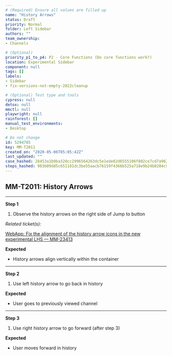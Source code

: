 ```yaml
---
# (Required) Ensure all values are filled up
name: "History Arrows"
status: Draft
priority: Normal
folder: Left Sidebar
authors: ""
team_ownership: 
- Channels

# (Optional)
priority_p1_to_p4: P2 - Core Functions (Do core functions work?)
location: Experimental Sidebar
component: null
tags: []
labels: 
- Sidebar
- fix-versions-not-empty-2022cleanup

# (Optional) Test type and tools
cypress: null
detox: null
mmctl: null
playwright: null
rainforest: []
manual_test_environments: 
- Desktop

# Do not change
id: 5294785
key: MM-T2011
created_on: "2020-05-06T05:05:42Z"
last_updated: ""
case_hashed: 28453a1b9ba320cc2996564263dc5e1ede82d6555106f802ce7cd7a962ae469827b132c08c36f60f9d23a7f94cbd0496
steps_hashed: 983b09dd5c651181dc3be55aacb76159f4366b525a718e9b24b0204c9f90bd32d978572b4a772ad992b30543d7ae0938
---
```


<!-- (Auto-generated) Based on frontmatter's "key" and "name" -->

## MM-T2011: History Arrows

---

**Step 1**

1. Observe the history arrows on the right side of Jump to button

_Related ticket(s):_

[WebApp: Fix the alignment of the history arrow icons in the new experimental LHS — MM-23413](https://mattermost.atlassian.net/browse/MM-23413)

**Expected**

- History arrows align vertically within the container

---

**Step 2**

1. Use left history arrow to go back in history

**Expected**

- User goes to previously viewed channel

---

**Step 3**

1. Use right history arrow to go forward (after step 3)

**Expected**

- User moves forward in history
